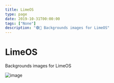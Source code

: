 ```yaml
---
title: LimeOS
type: page
date: 2019-10-31T00:00:00
tags: ["None"]
description: "🟢🍋 Backgrounds images for LimeOS"
---
```


# LimeOS

Backgrounds images for LimeOS

![image](https://user-images.githubusercontent.com/35516367/185853004-74e4aac6-d8ed-451e-97da-ea720e87228e.png)
